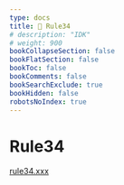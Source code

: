 ```yaml
---
type: docs
title: 🔷 Rule34
# description: "IDK"
# weight: 900
bookCollapseSection: false
bookFlatSection: false
bookToc: false
bookComments: false
bookSearchExclude: true
bookHidden: false
robotsNoIndex: true
---
```


# Rule34

[rule34.xxx](https://rule34.xxx?nt)
